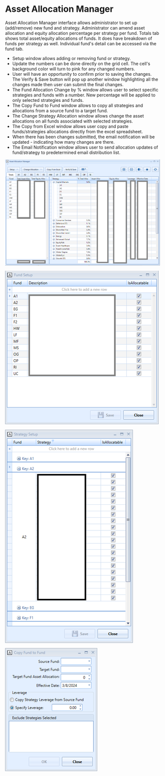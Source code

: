 # Asset Allocation Manager

Asset Allocation Manager interface allows administrator to set up (add/remove) new fund and strategy. Administrator can amend asset allocation and equity allocation percentage per strategy per fund. Totals tab shows total asset/equity allocations of funds. It does have breakdown of funds per strategy as well. Individual fund's detail can be accessed via the fund tab.

- Setup window allows adding or removing fund or strategy.
- Update the numbers can be done directly on the grid cell. The cell's background color will turn to pink for any changed numbers.
- User will have an opportunity to confirm prior to saving the changes. The Verify & Save button will pop up another window highlighting all the changes made then user can submit the final changes.
- The Fund Allocation Change by % window allows user to select specific strategies and funds with a number. New percentage will be applied to only selected strategies and funds.
- The Copy Fund to Fund window allows to copy all strategies and allocations from a source fund to a target fund.
- The Change Strategy Allocation window allows change the asset allocations on all funds associated with selected strategies.
- The Copy from Excel window allows user copy and paste funds/strategies allocations directly from the excel spreadsheet.
- When there has been changes submitted, the email notification will be updated - indicating how many changes are there. 
- The Email Notification window allows user to send allocation updates of fund/strategy to predetermined email distribution list.

![Alt text](assets/asset_allocation_manager.png)

![Alt text](assets/asset_allocation_fund_setup.png)

![Alt text](assets/asset_allocation_strategy_setup.png)

![Alt text](assets/asset_allocation_copy_fund.png)